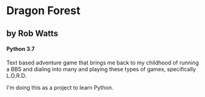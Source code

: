 # Dragon Forest
## by Rob Watts
#### Python 3.7

Text based adventure game that brings me back to my childhood of running a BBS and dialing into many and playing these types of games, specifically L.O.R.D.

I'm doing this as a project to learn Python.